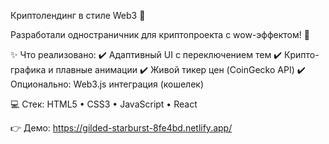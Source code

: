 Криптолендинг в стиле Web3 💎

Разработали одностраничник для криптопроекта с wow-эффектом! 🚀

✨ Что реализовано:
✔️ Адаптивный UI с переключением тем 
✔️ Крипто-графика и плавные анимации 
✔️ Живой тикер цен (CoinGecko API) 
✔️ Опционально: Web3.js интеграция (кошелек) 

💻 Стек:
HTML5 • CSS3 • JavaScript • React 

👉 Демо: https://gilded-starburst-8fe4bd.netlify.app/

